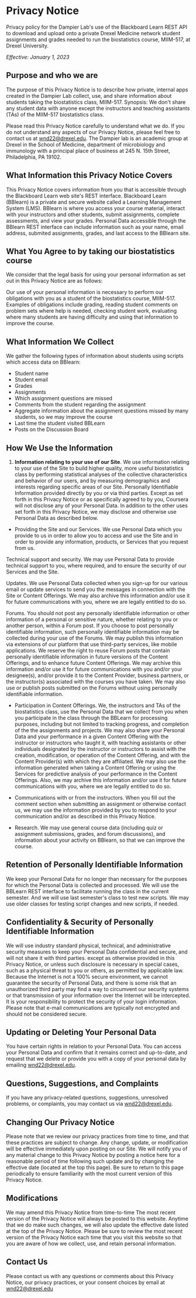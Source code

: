 # Privacy Notice
Privacy policy for the Dampier Lab's use of the Blackboard Learn REST API to
download and upload onto a private Drexel Medicine network 
student assignments and grades needed to
run the biostatistics course, MIIM-517, at Drexel University.

*Effective: January 1, 2023*

## Purpose and who we are
The purpose of this Privacy Notice is to describe how private, internal apps created in the Dampier Lab
collect, use, and share information about students taking the biostatistics class, MIIM-517.
Synopsis: We don't share any student data with anyone except the instructors and teaching assistants (TAs)
of the MIIM-517 biostatistics class.

Please read this Privacy Notice carefully to understand what we do.
If you do not understand any aspects of our Privacy Notice, please feel free to contact us at wnd22@drexel.edu.
The Dampier lab is an academic group at Drexel in the School of Medicine, department of microbiology and immunology 
with a principal place of business at 245 N. 15th Street, Philadelphia, PA 19102.

## What Information this Privacy Notice Covers
This Privacy Notice covers information from you that is accessible through the Blackboard Learn web site's REST interface.
Blackboard Learn (BBlearn) is a private and secure website called a Learning Management System (LMS).
BBlearn is where you access your course material, interact with your instructors and other students,
submit assignments, complete assessments, and view your grades.
Personal Data accessible through the BBlearn REST interface can include information such as
your name, email address, submited assignments, grades, and last access to the BBlearn site.

## What You Agree to by taking our biostatistics course
We consider that the legal basis for using your personal
information as set out in this Privacy Notice are as follows:

Our use of your personal information is necessary to perform our obligations with you as a student
of the biostatistics course, MIIM-517. Examples of obligations include grading, reading student
comments on problem sets where help is needed, checking student work, evaluating where 
many students are having difficulty and using that information to improve the course.


## What Information We Collect
We gather the following types of information about students using scripts which access data on BBlearn:

* Student name
* Student email
* Grades
* Assignments
* Which assignment questions are missed
* Comments from the student regarding the assignment
* Aggregate information about the assignment questions missed by many students, so we may improve the course
* Last time the student visited BBLearn
* Posts on the Discussion Board


## How We Use the Information
1. **Information relating to your use of our Site**.
We use information relating to your use of the Site to build higher quality, more useful biostatistics class by
performing statistical analyses of the collective characteristics and behavior of our users, and by
measuring demographics and interests regarding specific areas of our Site.
Personally Identifiable Information provided directly by you or via third parties. Except as set forth in this Privacy
Notice or as specifically agreed to by you, Coursera will not disclose any of your Personal Data. In
addition to the other uses set forth in this Privacy Notice, we may disclose and otherwise use
Personal Data as described below.

* Providing the Site and our Services. We use Personal Data which
you provide to us in order to allow you to access and use the Site and in order to provide any
information, products, or Services that you request from us.

Technical support and security. We may use Personal Data to provide technical support to you, where
required, and to ensure the security of our Services and the Site.

Updates. We use Personal Data collected when you sign-up for our various email or update services to
send you the messages in connection with the Site or Content Offerings. We may also archive this
information and/or use it for future communications with you, where we are legally entitled to do
so.

Forums. You should not post any personally identifiable information or other information of a
personal or sensitive nature, whether relating to you or another person, within a Forum post. If you
choose to post personally identifiable information, such personally identifiable information may be
collected during your use of the Forums. We may publish this information via extensions of our
platform that use third-party services, like mobile applications. We reserve the right to reuse
Forum posts that contain personally identifiable information in future versions of the Content
Offerings, and to enhance future Content Offerings. We may archive this information and/or use it
for future communications with you and/or your designee(s), and/or provide it to the Content
Provider, business partners, or the instructor(s) associated with the courses you have taken. We may
also use or publish posts submitted on the Forums without using personally identifiable information.

* Participation in Content Offerings. We, the instructors and TAs of the biostatistics class,
use the Personal Data that we collect from you when you
participate in the class through the BBLearn for processing purposes, including but not
limited to tracking progress, and completion of the the assignments and projects.
We may also share your Personal Data and your performance in a given Content Offering with the instructor or
instructors who taught it, with teaching assistants or other individuals designated by the
instructor or instructors to assist with the creation, modification, or operation of the Content
Offering, and with the Content Provider(s) with which they are affiliated. We may also use the
information generated when taking a Content Offering or using the Services for predictive analysis
of your performance in the Content Offerings. Also, we may archive this information and/or use it
for future communications with you, where we are legally entitled to do so.

* Communications with or from the instructors. When you fill out the comment section 
when submitting an assignment or otherwise contact us, we
may use the information provided by you to respond to your communication and/or as described in this
Privacy Notice. 

* Research. We may use general course data (including quiz or assignment submissions, grades, and
forum discussions), and information about your activity on BBlearn, so that we can improve the course.

## Retention of Personally Identifiable Information
We keep your Personal Data for no longer than necessary
for the purposes for which the Personal Data is collected and processed.
We will use the BBLearn REST interface to facilitate running the class in the current semester.
And we will use last semester's class to test new scripts.
We may use older classes for testing script changes and new scripts, if needed.

## Confidentiality & Security of Personally Identifiable Information
We will use industry standard physical, technical, and administrative security measures to
keep your Personal Data confidential and secure, and will not share it with third parties.
 except as otherwise provided in this Privacy
Notice, or unless such disclosure is necessary in special cases, such as a physical threat to you or
others, as permitted by applicable law. Because the Internet is not a 100% secure environment, we
cannot guarantee the security of Personal Data, and there is some risk that an unauthorized third party may find a way to circumvent our security systems or that transmission of your information
over the Internet will be intercepted. It is your responsibility to protect the security of your
login information. Please note that e-mail communications are typically not encrypted and should not
be considered secure.

## Updating or Deleting Your Personal Data
You have certain rights in relation to your Personal Data.
You can access your Personal Data and confirm that it remains correct and up-to-date, 
and request that we delete or provide you with a copy of your personal data by emailing wnd22@drexel.edu.

## Questions, Suggestions, and Complaints
If you have any privacy-related questions, suggestions,
unresolved problems, or complaints, you may contact us via wnd22@drexel.edu.

## Changing Our Privacy Notice
Please note that we review our privacy practices from time to time, and that these practices are subject to change.
Any change, update, or modification will be effective immediately upon posting on our Site.
We will notify you of any material change to this Privacy Notice by
posting a notice here for a reasonable period of time following such update
and by changing the effective date (located at the top this page).
Be sure to return to this page periodically to ensure familiarity with the most current version of this Privacy Notice.

## Modifications
We may amend this Privacy Notice from time-to-time 
The most recent version of the Privacy Notice will always be posted to this website.
Anytime that we do make such changes, we will also update
the effective date listed at the top of the Privacy Notice.
Please be sure to review the most recent version of the Privacy Notice each time that you visit this
website so that you are aware of how we collect, use, and retain personal information.

## Contact Us
Please contact us with any questions or comments about this Privacy Notice,
our privacy practices, or your consent choices by email at wnd22@drexel.edu

